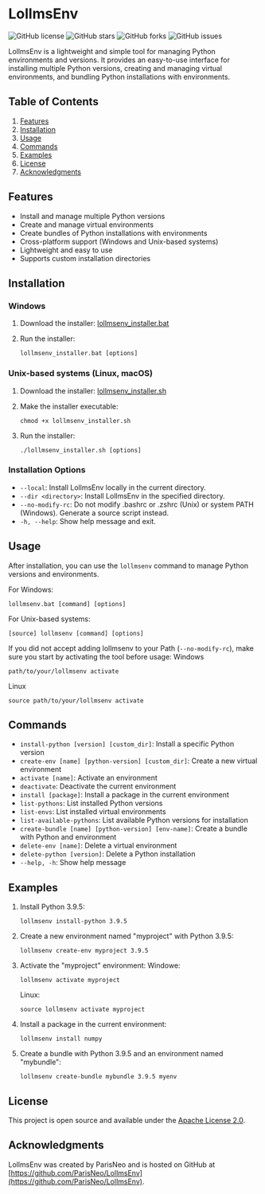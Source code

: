 # LollmsEnv

![GitHub license](https://img.shields.io/github/license/ParisNeo/LollmsEnv)
![GitHub stars](https://img.shields.io/github/stars/ParisNeo/LollmsEnv)
![GitHub forks](https://img.shields.io/github/forks/ParisNeo/LollmsEnv)
![GitHub issues](https://img.shields.io/github/issues/ParisNeo/LollmsEnv)

LollmsEnv is a lightweight and simple tool for managing Python environments and versions. It provides an easy-to-use interface for installing multiple Python versions, creating and managing virtual environments, and bundling Python installations with environments.

## Table of Contents

1. [Features](#features)
2. [Installation](#installation)
3. [Usage](#usage)
4. [Commands](#commands)
5. [Examples](#examples)
6. [License](#license)
7. [Acknowledgments](#acknowledgments)

## Features

- Install and manage multiple Python versions
- Create and manage virtual environments
- Create bundles of Python installations with environments
- Cross-platform support (Windows and Unix-based systems)
- Lightweight and easy to use
- Supports custom installation directories

## Installation

### Windows

1. Download the installer:
   [lollmsenv_installer.bat](https://github.com/ParisNeo/LollmsEnv/releases/download/V1.2.4/lollmsenv_installer.bat)

2. Run the installer:
   ```
   lollmsenv_installer.bat [options]
   ```

### Unix-based systems (Linux, macOS)

1. Download the installer:
   [lollmsenv_installer.sh](https://github.com/ParisNeo/LollmsEnv/releases/download/V1.2.4/lollmsenv_installer.sh)

2. Make the installer executable:
   ```
   chmod +x lollmsenv_installer.sh
   ```

3. Run the installer:
   ```
   ./lollmsenv_installer.sh [options]
   ```

### Installation Options

- `--local`: Install LollmsEnv locally in the current directory.
- `--dir <directory>`: Install LollmsEnv in the specified directory.
- `--no-modify-rc`: Do not modify .bashrc or .zshrc (Unix) or system PATH (Windows). Generate a source script instead.
- `-h, --help`: Show help message and exit.

## Usage

After installation, you can use the `lollmsenv` command to manage Python versions and environments.

For Windows:
```
lollmsenv.bat [command] [options]
```

For Unix-based systems:
```
[source] lollmsenv [command] [options]
```

If you did not accept adding lollmsenv to your Path (`--no-modify-rc`), make sure you start by activating the tool before usage:
Windows
```
path/to/your/lollmsenv activate
```

Linux
```
source path/to/your/lollmsenv activate 
```

## Commands

- `install-python [version] [custom_dir]`: Install a specific Python version
- `create-env [name] [python-version] [custom_dir]`: Create a new virtual environment
- `activate [name]`: Activate an environment
- `deactivate`: Deactivate the current environment
- `install [package]`: Install a package in the current environment
- `list-pythons`: List installed Python versions
- `list-envs`: List installed virtual environments
- `list-available-pythons`: List available Python versions for installation
- `create-bundle [name] [python-version] [env-name]`: Create a bundle with Python and environment
- `delete-env [name]`: Delete a virtual environment
- `delete-python [version]`: Delete a Python installation
- `--help, -h`: Show help message

## Examples

1. Install Python 3.9.5:
   ```
   lollmsenv install-python 3.9.5
   ```

2. Create a new environment named "myproject" with Python 3.9.5:
   ```
   lollmsenv create-env myproject 3.9.5
   ```

3. Activate the "myproject" environment:
   Windowe:
   ```
   lollmsenv activate myproject
   ```
   Linux:
   ```
   source lollmsenv activate myproject
   ```

5. Install a package in the current environment:
   ```
   lollmsenv install numpy
   ```

6. Create a bundle with Python 3.9.5 and an environment named "mybundle":
   ```
   lollmsenv create-bundle mybundle 3.9.5 myenv
   ```

## License

This project is open source and available under the [Apache License 2.0](https://www.apache.org/licenses/LICENSE-2.0).

## Acknowledgments

LollmsEnv was created by ParisNeo and is hosted on GitHub at [https://github.com/ParisNeo/LollmsEnv](https://github.com/ParisNeo/LollmsEnv).
